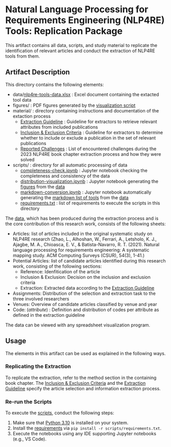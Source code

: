 # Natural Language Processing for Requirements Engineering (NLP4RE) Tools: Replication Package

This artifact contains all data, scripts, and study material to replicate the identification of relevant articles and conduct the extraction of NLP4RE tools from them.

## Artifact Description

This directory contains the following elements:

* data/[nlp4re-tools-data.xlsx](./data/nlp4re-tools-data.xlsx) : Excel document containing the extacted tool data
* figures/ : PDF figures generated by the [visualization script](./scripts/distribution-visualization.ipynb)
* material/ : directory containing instructions and documentation of the extaction process
  * [Extraction Guideline](./material/Extraction%20Guideline.pdf) : Guideline for extractors to retrieve relevant attributes from included publications
  * [Inclusion & Exclusion Criteria](./material/Inclusion%20&%20Exclusion%20Criteria.pdf) : Guideline for extractors to determine whether to include or exclude a publication in the set of relevant publications
  * [Reported Challenges](./material/Reported%20Challenges.pdf) : List of encountered challenges during the 2023 NLP4RE book chapter extraction process and how they were solved
* scripts/ : directory for all automatic processing of data
  * [completeness-check.ipynb](./scripts/completeness-check.ipynb) : Jupyter notebook checking the completeness and consistency of the data
  * [distribution-visualization.ipynb](./scripts/distribution-visualization.ipynb) : Jupyter notebook generating the [figures](./figures/) from the [data](./data/nlp4re-tools-data.xlsx)
  * [markdown-conversion.ipynb](./scripts/markdown-conversion.ipynb) : Jupyter notebook automatically generating the [markdown list of tools](./../tools/nlp4re-tools.md) from the [data](./data/nlp4re-tools-data.xlsx)
  * [requirements.txt](./scripts/requirements.txt) : list of requirements to execute the scripts in this directory

The [data](./data/nlp4re-tools-data.xlsx), which has been produced during the extraction process and is the core contribution of this research work, consists of the following sheets:

* Articles: list of articles included in the original systematic study on NLP4RE research (Zhao, L., Alhoshan, W., Ferrari, A., Letsholo, K. J., Ajagbe, M. A., Chioasca, E. V., & Batista-Navarro, R. T. (2021). Natural language processing for requirements engineering: A systematic mapping study. ACM Computing Surveys (CSUR), 54(3), 1-41.)
* Potential Articles: list of candidate articles identified during this research work, consisting of the following sections:
  * Reference: Idenfitication of the article
  * Inclusion & Exclusion: Decision on the inclusion and exclusion criteria
  * Extraction: Extracted data according to the [Extraction Guideline](./material/Extraction%20Guideline.pdf)
* Assignments: Distribution of the selection and extraction task to the three involved researchers
* Venues: Overview of candidate articles classified by venue and year
* Code: (*attribute*) : Definition and distribution of codes per attribute as defined in the extraction guideline

The data can be viewed with any spreadsheet visualization program.

## Usage

The elements in this artifact can be used as explained in the following ways.

### Replicating the Extraction

To replicate the extraction, refer to the method section in the containing book chapter. The [Inclusion & Exclusion Criteria](./material/Inclusion%20&%20Exclusion%20Criteria.pdf) and the [Extraction Guideline](./material/Extraction%20Guideline.pdf) specify the article selection and information extraction process.

### Re-run the Scripts

To execute the [scripts](./scripts/), conduct the following steps:

1. Make sure that [Python 3.10](https://www.python.org/downloads/release/python-3100/) is installed on your system.
2. Install the [requirements](./scripts/requirements.txt) via `pip install -r scripts/requirements.txt`.
3. Execute the notebooks using any IDE supporting Jupyter notebooks (e.g., VS Code).
